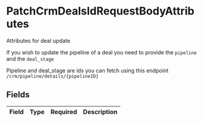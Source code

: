 # PatchCrmDealsIdRequestBodyAttributes

Attributes for deal update

If you wish to update the pipeline of a deal you need to provide the `pipeline` and the `deal_stage`

Pipeline and deal_stage are ids you can fetch using this endpoint `/crm/pipeline/details/{pipelineID}`



## Fields

| Field       | Type        | Required    | Description |
| ----------- | ----------- | ----------- | ----------- |